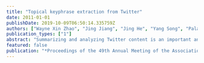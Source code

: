 ```yaml
---
title: "Topical keyphrase extraction from Twitter"
date: 2011-01-01
publishDate: 2019-10-09T06:50:14.335759Z
authors: ["Wayne Xin Zhao", "Jing Jiang", "Jing He", "Yang Song", "Palakorn Achananuparp", "Ee-Peng Lim", "Xiaoming Li"]
publication_types: ["1"]
abstract: "Summarizing and analyzing Twitter content is an important and challenging task. In this paper, we propose to extract topical keyphrases as one way to summarize Twitter. We propose a context-sensitive topical PageRank method for keyword ranking and a probabilistic scoring function that considers both relevance and interestingness of keyphrases for keyphrase ranking. We evaluate our proposed methods on a large Twitter data set. Experiments show that these methods are very effective for topical keyphrase extraction. © 2011 Association for Computational Linguistics."
featured: false
publication: "*Proceedings of the 49th Annual Meeting of the Association for Computational Linguistics: Human Language Technologies - HLT '11*"
---
```



